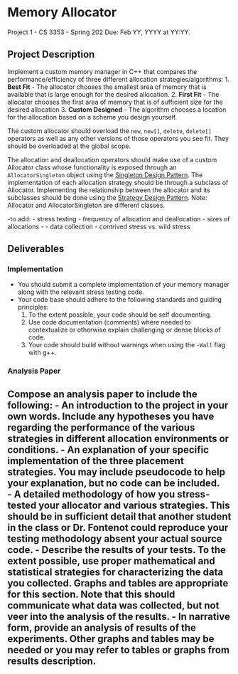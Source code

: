 
# Memory Allocator

Project 1 - CS 3353 - Spring 202
Due: Feb YY, YYYY at YY:YY. 


## Project Description
Implement a custom memory manager in C++ that compares the performance/efficiency of three different allocation strategies/algorithms:
    1. **Best Fit** - The allocator chooses the smallest area of memory that is available that is large enough for the desired allocation.
    2. **First Fit** - The allocator chooses the first area of memory that is of sufficient size for the desired allocation 
    3. **Custom Designed** - The algorithm chooses a location for the allocation based on a scheme you design yourself. 

The custom allocator should overload the `new`, `new[]`, `delete`, `delete[]` operators as well as any other versions of those operators you see fit.  They should be overloaded at the global scope.  

The allocation and deallocation operators should make use of a custom Allocator class whose functionality is exposed through an `AllocatorSingleton` object using the [Singleton Design Pattern](https://en.wikipedia.org/wiki/Singleton_pattern).  The implementation of each allocation strategy should be through a subclass of Allocator.  Implementing the relationship between the allocator and its subclasses should be done using the [Strategy Design
Pattern](https://en.wikipedia.org/wiki/Strategy_pattern). Note: Allocator and AllocatorSingleton are different classes. 

-to add:
    - stress testing
        - frequency of allocation and deallocation
        - sizes of allocations
        - 
    - data collection
    - contrived stress vs. wild stress
    

## Deliverables

### Implementation 
- You should submit a complete implementation of your memory manager along with the relevant stress testing code.  
- Your code base should adhere to the following standards and guiding principles:
    1. To the extent possible, your code should be self documenting. 
    2. Use code documentation (comments) where needed to contextualize or otherwise explain challenging or dense blocks
       of code. 
    3. Your code should build without warnings when using the `-Wall` flag with g++. 

### Analysis Paper
Compose an analysis paper to include the following:
    - An introduction to the project in your own words. Include any hypotheses you have regarding the performance of the
      various strategies in different allocation environments or conditions. 
    - An explanation of your specific implementation of the three placement strategies. You may include pseudocode to
      help your explanation, but no code can be included.  
    - A detailed methodology of how you stress-tested your allocator and various strategies.  This should be in
      sufficient detail that another student in the class or Dr. Fontenot could reproduce your testing methodology
      absent your actual source code. 
    - Describe the results of your tests.  To the extent possible, use proper mathematical and statistical strategies
      for characterizing the data you collected. Graphs and tables are appropriate for this section.  Note that this should communicate what data was collected, but not veer
          into the analysis of the results. 
    - In narrative form, provide an analysis of results of the experiments. Other graphs and tables may be needed or you
      may refer to tables or graphs from results description. 
- 

